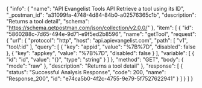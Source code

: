 {
  "info": {
    "name": "API Evangelist Tools API Retrieve a tool using its ID",
    "_postman_id": "a31099fa-4748-4d84-84b0-a02576365c1b",
    "description": "Returns a tool detail",
    "schema": "https://schema.getpostman.com/json/collection/v2.0.0/"
  },
  "item": [
    {
      "id": "5860288c-7d65-494e-9d71-e9f5ed2b8596",
      "name": "getTool",
      "request": {
        "url": {
          "protocol": "http",
          "host": "api.apievangelist.com",
          "path": [
            "v1",
            "tool/:id"
          ],
          "query": [
            {
              "key": "appid",
              "value": "%7B%7D",
              "disabled": false
            },
            {
              "key": "appkey",
              "value": "%7B%7D",
              "disabled": false
            }
          ],
          "variable": [
            {
              "id": "id",
              "value": "{}",
              "type": "string"
            }
          ]
        },
        "method": "GET",
        "body": {
          "mode": "raw"
        },
        "description": "Returns a tool detail"
      },
      "response": [
        {
          "status": "Successful Analysis Response",
          "code": 200,
          "name": "Response_200",
          "id": "e74ca5b0-4f2c-4755-9e79-5f7527622941"
        }
      ]
    }
  ]
}